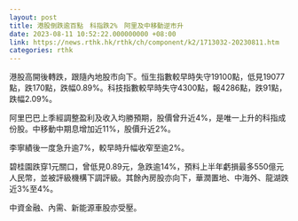 ```yaml
---
layout: post
title: 港股倒跌逾百點　科指跌2%　阿里及中移動逆市升
date: 2023-08-11 10:52:22.000000000 +08:00
link: https://news.rthk.hk/rthk/ch/component/k2/1713032-20230811.htm
categories: rthk
---
```


港股高開後轉跌，跟隨內地股市向下。恒生指數較早時失守19100點，低見19077點，跌170點，跌幅0.89%。科技指數較早時失守4300點，報4286點，跌91點，跌幅2.09%。

阿里巴巴上季經調整盈利及收入均勝預期，股價曾升近4%，是唯一上升的科指成份股。中移動中期息增加近11%，股價升近2%。

李寧績後一度急升逾7%，較早時升幅收窄至逾2%。

碧桂園跌穿1元關口，曾低見0.89元，急跌逾14%，預料上半年虧損最多550億元人民幣，並被評級機構下調評級。其餘內房股亦向下，華潤置地、中海外、龍湖跌近3%至4%。

中資金融、內需、新能源車股亦受壓。
